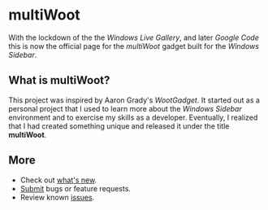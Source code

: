 # multiWoot #
With the lockdown of the the _Windows Live Gallery_, and later _Google Code_ this is now the official page for the *multiWoot* gadget built for the _Windows Sidebar_.

## What is multiWoot? ##
This project was inspired by Aaron Grady's _WootGadget_. It started out as a personal project that I used to learn more about the _Windows Sidebar_ environment and to exercise my skills as a developer. Eventually, I realized that I had created something unique and released it under the title **multiWoot**.

## More ##
  * Check out [what's new](https://github.com/jshall/multiwoot/releases).
  * [Submit](https://github.com/jshall/multiwoot/issues/new) bugs or feature requests.
  * Review known [issues](https://github.com/jshall/multiwoot/issues).
